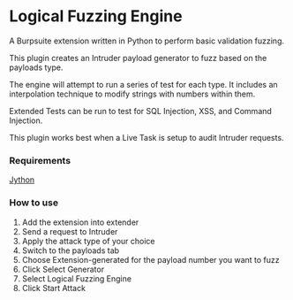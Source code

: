 # Logical Fuzzing Engine
A Burpsuite extension written in Python to perform basic validation fuzzing.

This plugin creates an Intruder payload generator to fuzz based on the payloads type.

The engine will attempt to run a series of test for each type. It includes an interpolation technique to modify strings with numbers within them.

Extended Tests can be run to test for SQL Injection, XSS, and Command Injection. 

This plugin works best when a Live Task is setup to audit Intruder requests.

### Requirements
[Jython](http://www.jython.org/downloads.html)

### How to use
1. Add the extension into extender
2. Send a request to Intruder
3. Apply the attack type of your choice
4. Switch to the payloads tab
5. Choose Extension-generated for the payload number you want to fuzz
6. Click Select Generator
7. Select Logical Fuzzing Engine
8. Click Start Attack

